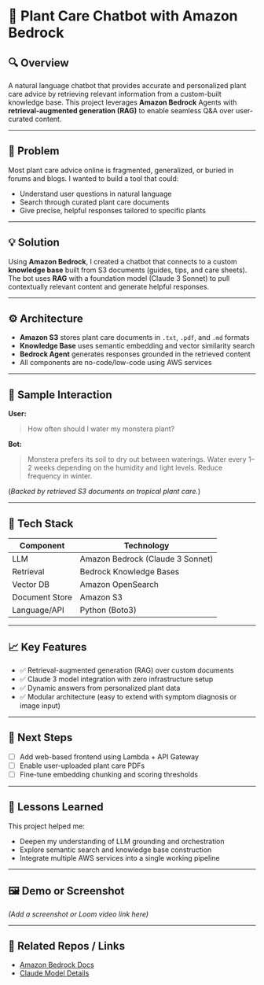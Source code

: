 # 🌿 Plant Care Chatbot with Amazon Bedrock

## 🔍 Overview
A natural language chatbot that provides accurate and personalized plant care advice by retrieving relevant information from a custom-built knowledge base. This project leverages **Amazon Bedrock** Agents with **retrieval-augmented generation (RAG)** to enable seamless Q&A over user-curated content.

---

## 🧠 Problem

Most plant care advice online is fragmented, generalized, or buried in forums and blogs. I wanted to build a tool that could:

- Understand user questions in natural language
- Search through curated plant care documents
- Give precise, helpful responses tailored to specific plants

---

## 💡 Solution

Using **Amazon Bedrock**, I created a chatbot that connects to a custom **knowledge base** built from S3 documents (guides, tips, and care sheets). The bot uses **RAG** with a foundation model (Claude 3 Sonnet) to pull contextually relevant content and generate helpful responses.

---

## ⚙️ Architecture

- **Amazon S3** stores plant care documents in `.txt`, `.pdf`, and `.md` formats
- **Knowledge Base** uses semantic embedding and vector similarity search
- **Bedrock Agent** generates responses grounded in the retrieved content
- All components are no-code/low-code using AWS services

---

## 🧪 Sample Interaction

**User:**  
> How often should I water my monstera plant?

**Bot:**  
> Monstera prefers its soil to dry out between waterings. Water every 1–2 weeks depending on the humidity and light levels. Reduce frequency in winter.

(*Backed by retrieved S3 documents on tropical plant care.*)

---

## 🧰 Tech Stack

| Component     | Technology                      |
|---------------|----------------------------------|
| LLM           | Amazon Bedrock (Claude 3 Sonnet) |
| Retrieval     | Bedrock Knowledge Bases          |
| Vector DB     | Amazon OpenSearch                |
| Document Store| Amazon S3                        |
| Language/API  | Python (Boto3)                   |

---

## 📈 Key Features

- ✅ Retrieval-augmented generation (RAG) over custom documents
- ✅ Claude 3 model integration with zero infrastructure setup
- ✅ Dynamic answers from personalized plant data
- ✅ Modular architecture (easy to extend with symptom diagnosis or image input)

---

## 📌 Next Steps

- [ ] Add web-based frontend using Lambda + API Gateway  
- [ ] Enable user-uploaded plant care PDFs  
- [ ] Fine-tune embedding chunking and scoring thresholds  

---

## 📝 Lessons Learned

This project helped me:

- Deepen my understanding of LLM grounding and orchestration
- Explore semantic search and knowledge base construction
- Integrate multiple AWS services into a single working pipeline

---

## 🖼️ Demo or Screenshot

_(Add a screenshot or Loom video link here)_

---

## 📎 Related Repos / Links

- [Amazon Bedrock Docs](https://docs.aws.amazon.com/bedrock/latest/userguide/what-is-bedrock.html)
- [Claude Model Details](https://www.anthropic.com/index/claude)
